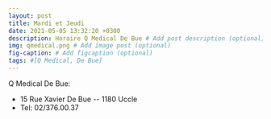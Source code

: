 ```yaml
---
layout: post
title: Mardi et Jeudi
date: 2021-05-05 13:32:20 +0300
description: Horaire Q Medical De Bue # Add post description (optional)
img: qmedical.png # Add image post (optional)
fig-caption: # Add figcaption (optional)
tags: #[Q Medical, De Bue]
---
```

Q Medical De Bue:

- 15 Rue Xavier De Bue -- 1180 Uccle
- Tel: 02/376.00.37
